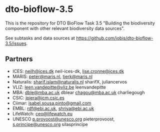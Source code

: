 # dto-bioflow-3.5

This is the repository for DTO BioFlow Task 3.5 "Building the biodiversity component with other relevant biodiversity data sources".

See subtasks and data sources at <https://github.com/iobis/dto-bioflow-3.5/issues>.

## Partners

- ICES: neilh@ices.dk neil-ices-dk, lise.cronne@ices.dk
- MARIS: peter@maris.nl, tjerk@maris.nl 
- Naturalis: sharif.islam@naturalis.nl sharifX, juliancervos
- VLIZ: leen.vandepitte@vliz.be leenvandepitte
- MBA: dble@mba.ac.uk dblear chagou@mba.ac.uk charliegough
- CSIC: jpiera@icm.csic.es
- Ciimar: isabel.sousa.pinto@gmail.com
- EMBL: rdf@ebi.ac.uk, shriya@ebi.ac.uk
- LifeWatch: ceo@lifewatch.eu
- UNESCO p.provoost@unesco.org pieterprovoost, s.principe@unesco.org silasprincipe
